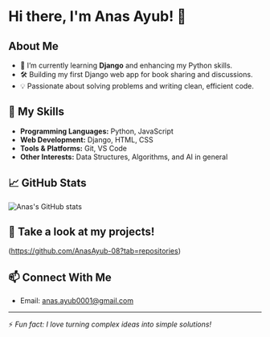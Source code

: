 # Hi there, I'm Anas Ayub! 👋

## About Me
- 🌱 I’m currently learning **Django** and enhancing my Python skills.
- 🛠️ Building my first Django web app for book sharing and discussions.
- 💡 Passionate about solving problems and writing clean, efficient code.


## 🚀 My Skills
- **Programming Languages:** Python, JavaScript
- **Web Development:** Django, HTML, CSS
- **Tools & Platforms:** Git, VS Code
- **Other Interests:** Data Structures, Algorithms, and AI in general


## 📈 GitHub Stats
![Anas's GitHub stats](https://github-readme-stats.vercel.app/api?username=AnasAyub-08&show_icons=true&theme=radical)


## 📂 Take a look at my projects!
(https://github.com/AnasAyub-08?tab=repositories)


## 📫 Connect With Me
- Email: [anas.ayub0001@gmail.com](#)

---

⚡ *Fun fact: I love turning complex ideas into simple solutions!*


<!---
AnasAyub-08/AnasAyub-08 is a ✨ special ✨ repository because its `README.md` (this file) appears on your GitHub profile.
You can click the Preview link to take a look at your changes.
--->
